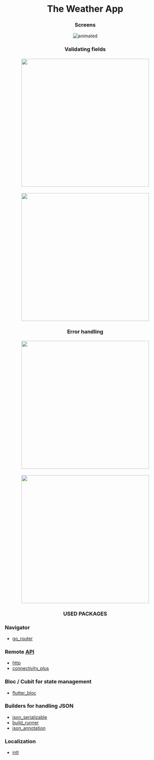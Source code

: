 <h1 align="center">The Weather App</h1> 




<h3 align="center">Screens</h3> 

<p align="center">
  <img src="https://github.com/AnatoliyRoslyakov/the_weather_app/assets/91376345/bed258e9-3c78-4bde-b154-0bd1b38f16ac.gif" alt="animated" />
</p>



<h3 align="center">Validating fields</h3> 
<h4 align="center"><img src="https://user-images.githubusercontent.com/91376345/236950819-a57c75da-46bf-4f18-9e1f-517fa43dc324.png" width="400" /></h4>
<h4 align="center"><img src="https://user-images.githubusercontent.com/91376345/236950824-6f6ae2ef-7879-43d1-a3ef-f63ee7b5d502.png" width="400" /></h4>

<h3 align="center">Error handling</h3> 
<h4 align="center"><img src="https://user-images.githubusercontent.com/91376345/236950832-2ee77985-fd2d-45d8-bfbc-289841b474e0.png" width="400" /></h4>
<h4 align="center"><img src="https://user-images.githubusercontent.com/91376345/236950841-0db6de4b-0ad8-4c5c-a3dd-f648adfc030a.png" width="400" /></h4>

<h3 align="center">USED PACKAGES</h3>

### Navigator
* [go_router](https://pub.dev/packages/go_router)

### Remote [API](https://openweathermap.org/)
* [http](https://pub.dev/packages/http)
* [connectivity_plus](https://pub.dev/packages/connectivity_plus)

### Bloc / Cubit for state management
* [flutter_bloc](https://pub.dev/packages/flutter_bloc)

### Builders for handling JSON
* [json_serializable](https://pub.dev/packages/json_serializable)
* [build_runner](https://pub.dev/packages/build_runner)
* [json_annotation](https://pub.dev/packages/json_annotation)

###  Localization
* [intl](https://pub.dev/packages/intl)







